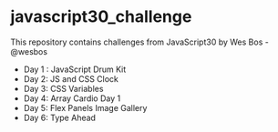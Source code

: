 # javascript30_challenge
This repository contains challenges from JavaScript30 by  Wes Bos - @wesbos

* Day 1 : JavaScript Drum Kit
* Day 2: JS and CSS Clock
* Day 3: CSS Variables
* Day 4: Array Cardio Day 1
* Day 5: Flex Panels Image Gallery
* Day 6: Type Ahead
